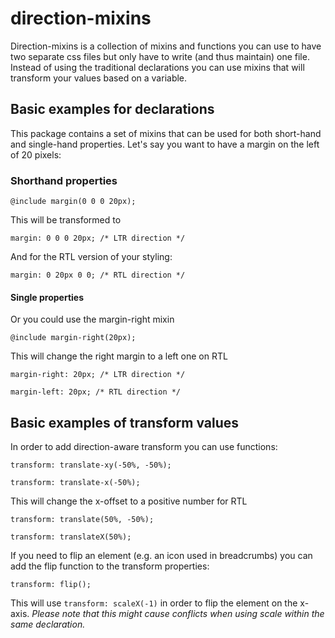 # direction-mixins
Direction-mixins is a collection of mixins and functions you can use to have two separate css files but only have to write (and thus maintain) one file.
Instead of using the traditional declarations you can use mixins that will transform your values based on a variable.

## Basic examples for declarations
This package contains a set of mixins that can be used for both short-hand and single-hand properties. Let's say you want to have a margin on the left of 20 pixels:


### Shorthand properties

```
@include margin(0 0 0 20px);
```

This will be transformed to

```
margin: 0 0 0 20px; /* LTR direction */
```

And for the RTL version of your styling:

```
margin: 0 20px 0 0; /* RTL direction */
```

#### Single properties

Or you could use the margin-right mixin

```
@include margin-right(20px);
```

This will change the right margin to a left one on RTL

```
margin-right: 20px; /* LTR direction */
```

```
margin-left: 20px; /* RTL direction */
```


## Basic examples of transform values
In order to add direction-aware transform you can use functions:

```
transform: translate-xy(-50%, -50%);
```

```
transform: translate-x(-50%);
```

This will change the x-offset to a positive number for RTL

```
transform: translate(50%, -50%);
```

```
transform: translateX(50%);
```

If you need to flip an element (e.g. an icon used in breadcrumbs) you can add the flip function to the transform properties:

```
transform: flip();
```

This will use ```transform: scaleX(-1)``` in order to flip the element on the x-axis. *Please note that this might cause conflicts when using scale within the same declaration.*
